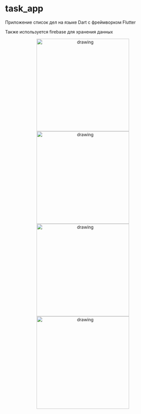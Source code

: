 # task_app

Приложение список дел на языке Dart с фреймворком Flutter

Также используется firebase для хранения данных

<p></p>
<p align="center">
    <img src="https://sun9-55.userapi.com/impg/68KrGKS-DoeFZ0mCTqW0Gc29IUdiaC3JpBB6BA/KGGdAesVONM.jpg?size=1051x2160&quality=96&sign=438dfc242b915a802c2bbe66d321703e&type=album" alt="drawing" width="300"/>
    <img src="https://sun9-28.userapi.com/impg/VIFmzSlwgcK-fuAwRd8YgVZ9WAGxCz-c5I0SOQ/Vz58IzOJ7c0.jpg?size=1051x2160&quality=96&sign=ee301a5bd4152cb5218bac03c5c6b159&type=album" alt="drawing" width="300"/>
    <img src="https://sun9-83.userapi.com/impg/I9dJBkHoAt83lQdwongzGzAOCClamzDYqVWL8Q/XbVaipuWqn0.jpg?size=1051x2160&quality=96&sign=3f222235c38b6a52fa596b61af1455f6&type=album" alt="drawing" width="300"/>
    <img src="https://sun9-20.userapi.com/impg/DxAKNmxe7ZQWIzpQQgiRVrEfhsKcAJ_drVJgcA/ydeeVO-4BNk.jpg?size=1051x2160&quality=96&sign=589fd8d0c88fadeac331da38c2d73c81&type=album" alt="drawing" width="300"/>
</p>
